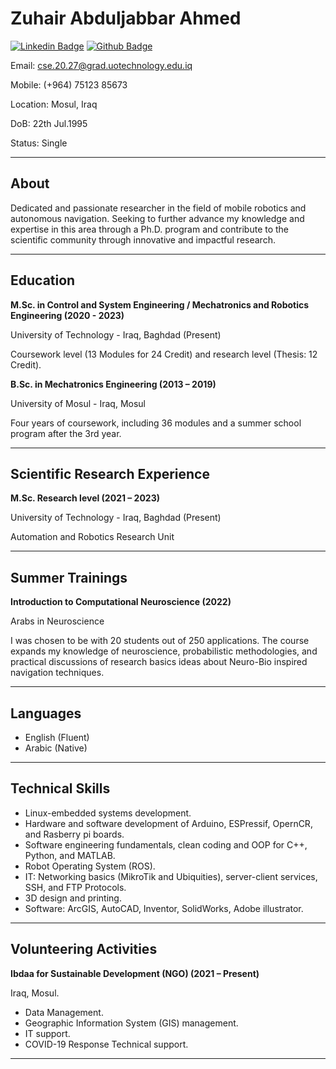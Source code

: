 # Zuhair Abduljabbar Ahmed

[![Linkedin Badge](image_source)](link_here) [![Github Badge](image_source)](link_here)

Email: cse.20.27@grad.uotechnology.edu.iq

Mobile: (+964) 75123 85673

Location: Mosul, Iraq

DoB: 22th Jul.1995

Status: Single

---

## About

Dedicated and passionate researcher in the field of mobile robotics and autonomous navigation. Seeking to further advance my knowledge and expertise in this area through a Ph.D. program and contribute to the scientific community through innovative and impactful research.

---

## Education

**M.Sc. in Control and System Engineering / Mechatronics and Robotics Engineering (2020 - 2023)**

University of Technology - Iraq, Baghdad (Present)

Coursework level (13 Modules for 24 Credit) and research level (Thesis: 12 Credit).

**B.Sc. in Mechatronics Engineering (2013 – 2019)**

University of Mosul - Iraq, Mosul

Four years of coursework, including 36 modules and a summer school program after the 3rd year.

---

## Scientific Research Experience

**M.Sc. Research level (2021 – 2023)**

University of Technology - Iraq, Baghdad (Present)

Automation and Robotics Research Unit

---

## Summer Trainings

**Introduction to Computational Neuroscience (2022)**

Arabs in Neuroscience

I was chosen to be with 20 students out of 250 applications. The course expands my knowledge of neuroscience, probabilistic methodologies, and practical discussions of research basics ideas about Neuro-Bio inspired navigation techniques.

---

## Languages

- English (Fluent)
- Arabic (Native)

---

## Technical Skills

- Linux-embedded systems development.
- Hardware and software development of Arduino, ESPressif, OpernCR, and Rasberry pi boards.
- Software engineering fundamentals, clean coding and OOP for C++, Python, and MATLAB.
- Robot Operating System (ROS).
- IT: Networking basics (MikroTik and Ubiquities), server-client services, SSH, and FTP Protocols.
- 3D design and printing.
- Software: ArcGIS, AutoCAD, Inventor, SolidWorks, Adobe illustrator.

---

## Volunteering Activities

**Ibdaa for Sustainable Development (NGO) (2021 – Present)**

Iraq, Mosul.

- Data Management.
- Geographic Information System (GIS) management.
- IT support.
- COVID-19 Response Technical support.

---
